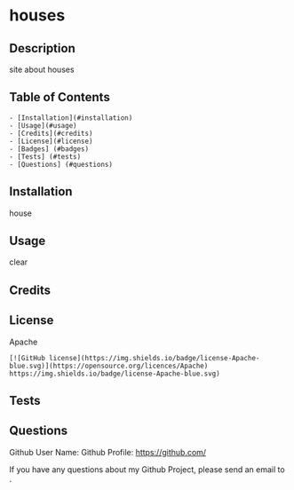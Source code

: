 # houses
  
  ## Description
  site about houses

  ## Table of Contents
    - [Installation](#installation)
    - [Usage](#usage)
    - [Credits](#credits)
    - [License](#license)
    - [Badges] (#badges)
    - [Tests] (#tests)
    - [Questions] (#questions)

  ## Installation
  house 
  
  ## Usage
  clear

  ## Credits
  

  ## License 
  Apache

  
    [![GitHub license](https://img.shields.io/badge/license-Apache-blue.svg)](https://opensource.org/licences/Apache)
    https://img.shields.io/badge/license-Apache-blue.svg)
  

  ## Tests

  


  ## Questions
  Github User Name: 
  Github Profile: https://github.com/

  If you have any questions about my Github Project, please send an email to  .
